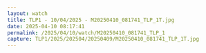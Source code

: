 ```yaml
---
layout: watch
title: TLP1 - 10/04/2025 - M20250410_081741_TLP_1T.jpg
date: 2025-04-10 08:17:41
permalink: /2025/04/10/watch/M20250410_081741_TLP_1
capture: TLP1/2025/202504/20250409/M20250410_081741_TLP_1T.jpg
---
```

